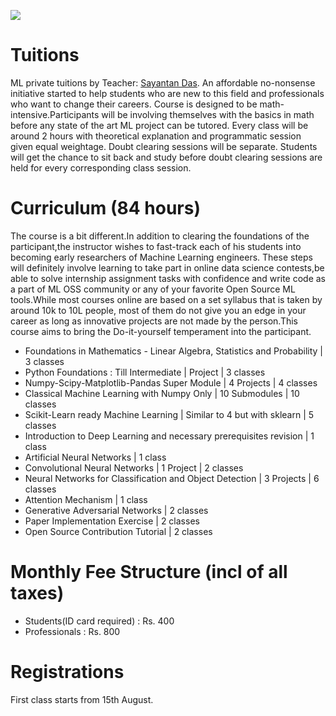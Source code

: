 ![](DSC_0997.jpg)
# Tuitions
ML private tuitions by Teacher: [Sayantan Das](https://www.linkedin.com/in/ucalyptus/).
An affordable no-nonsense initiative started to help students who are new to this field and professionals who want to change their careers.
Course is designed to be math-intensive.Participants will be involving themselves with the basics in math before any state of the art ML project can be tutored.
Every class will be around 2 hours with theoretical explanation and programmatic session given equal weightage. Doubt clearing sessions will be separate.
Students will get the chance to sit back and study before doubt clearing sessions are held for every corresponding class session.

# Curriculum (84 hours)
The course is a bit different.In addition to clearing the foundations of the participant,the instructor wishes to fast-track each of his students into becoming
early researchers of Machine Learning engineers. These steps will definitely involve learning to take part in online data science contests,be able to solve internship assignment tasks with confidence and write code as a part of ML OSS community or any of your favorite Open Source ML tools.While most courses online are based on a set syllabus that is taken by around 10k to 10L people, most of them do not give you an edge in your career as long as innovative projects are not made by the person.This course aims to bring the Do-it-yourself temperament into the participant.

- Foundations in Mathematics - Linear Algebra, Statistics and Probability | 3 classes
- Python Foundations : Till Intermediate | Project | 3 classes
- Numpy-Scipy-Matplotlib-Pandas Super Module | 4 Projects | 4 classes
- Classical Machine Learning with Numpy Only | 10 Submodules | 10 classes
- Scikit-Learn ready Machine Learning | Similar to 4 but with sklearn | 5 classes
- Introduction to Deep Learning and necessary prerequisites revision | 1 class
- Artificial Neural Networks | 1 class
- Convolutional Neural Networks | 1 Project | 2 classes
- Neural Networks for Classification and Object Detection | 3 Projects | 6 classes
- Attention Mechanism | 1 class
- Generative Adversarial Networks | 2 classes
- Paper Implementation Exercise | 2 classes
- Open Source Contribution Tutorial | 2 classes

# Monthly Fee Structure (incl of all taxes)
- Students(ID card required) : Rs. 400
- Professionals : Rs. 800

# Registrations
First class starts from 15th August.
